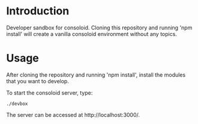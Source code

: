 # Introduction

Developer sandbox for consoloid. Cloning this repository and
running 'npm install' will create a vanilla consoloid environment
without any topics.

# Usage

After cloning the repository and running 'npm install', install
the modules that you want to develop.

To start the consoloid server, type:
```Shell
./devbox
```

The server can be accessed at http://localhost:3000/.